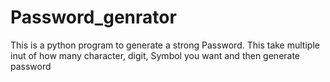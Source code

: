 # Password_genrator
This is a python program to generate a strong Password. This take multiple inut of how many character, digit, Symbol you want and then generate password
